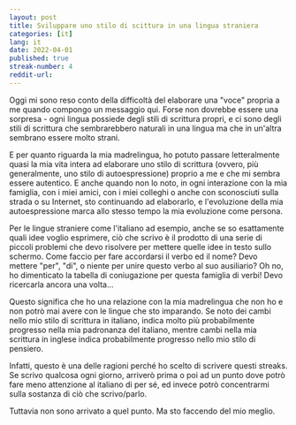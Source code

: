 ```yaml
---
layout: post
title: Sviluppare uno stilo di scittura in una lingua straniera 
categories: [it]
lang: it
date: 2022-04-01
published: true
streak-number: 4
reddit-url:
---
```

Oggi mi sono reso conto della difficoltà del elaborare una "voce" propria a me quando compongo un messaggio qui. Forse non dovrebbe essere una sorpresa - ogni lingua possiede degli stili di scrittura propri, e ci sono degli stili di scrittura che sembrarebbero naturali in una lingua ma che in un'altra sembrano essere molto strani.

E per quanto riguarda la mia madrelingua, ho potuto passare letteralmente quasi la mia vita intera ad elaborare uno stilo di scrittura (ovvero, più generalmente, uno stilo di autoespressione) proprio a me e che mi sembra essere autentico. E anche quando non lo noto, in ogni interazione con la mia famiglia, con i miei amici, con i miei colleghi o anche con sconosciuti sulla strada o su Internet, sto continuando ad elaborarlo, e l'evoluzione della mia autoespressione marca allo stesso tempo la mia evoluzione come persona.

Per le lingue straniere come l'italiano ad esempio, anche se so esattamente quali idee voglio esprimere, ciò che scrivo è il prodotto di una serie di piccoli problemi che devo risolvere per mettere quelle idee in testo sullo schermo. Come faccio per fare accordarsi il verbo ed il nome? Devo mettere "per", "di", o niente per unire questo verbo al suo ausiliario? Oh no, ho dimenticato la tabella di coniugazione per questa famiglia di verbi! Devo ricercarla ancora una volta...

Questo significa che ho una relazione con la mia madrelingua che non ho e non potrò mai avere con le lingue che sto imparando. Se noto dei cambi nello mio stilo di scrittura in italiano, indica molto più probabilmente progresso nella mia padronanza del italiano, mentre cambi nella mia scrittura in inglese indica probabilmente progresso nello mio stilo di pensiero.

Infatti, questo è una delle ragioni perché ho scelto di scrivere questi streaks. Se scrivo qualcosa ogni giorno, arriverò prima o poi ad un punto dove potrò fare meno attenzione al italiano di per sé, ed invece potrò concentrarmi sulla sostanza di ciò che scrivo/parlo.

Tuttavia non sono arrivato a quel punto. Ma sto faccendo del mio meglio.
